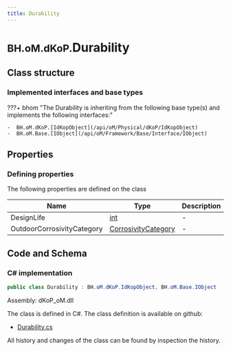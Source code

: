 ```yaml
---
title: Durability
---
```


# <small>BH.oM.dKoP.</small>**Durability**



## Class structure

### Implemented interfaces and base types

???+ bhom "The Durability is inheriting from the following base type(s) and implements the following interfaces:"

    -  BH.oM.dKoP.[IdKopObject](/api/oM/Physical/dKoP/IdKopObject)
    -  BH.oM.Base.[IObject](/api/oM/Framework/Base/Interface/IObject)


## Properties



### Defining properties

The following properties are defined on the class

| Name             | Type             | Description      | Quantity         |
|------------------|------------------|------------------|------------------|
| DesignLife | [int](https://learn.microsoft.com/en-us/dotnet/api/System.Int32?view=netstandard-2.0) | - | - |
| OutdoorCorrosivityCategory | [CorrosivityCategory](/api/oM/Physical/dKoP/Perfomance/Enums/CorrosivityCategory) | - | - |


## Code and Schema

### C# implementation

``` C# title="C#"
public class Durability : BH.oM.dKoP.IdKopObject, BH.oM.Base.IObject
```

Assembly: dKoP_oM.dll

The class is defined in C#. The class definition is available on github:

- [Durability.cs](https://github.com/BHoM/dKoP_Toolkit/blob/develop/dKoP_oM/Perfomance\Durability.cs)

All history and changes of the class can be found by inspection the history.
